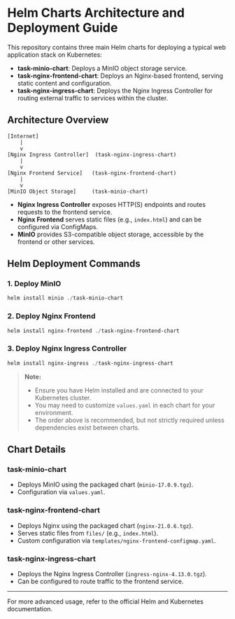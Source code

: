 # Helm Charts Architecture and Deployment Guide

This repository contains three main Helm charts for deploying a typical web application stack on Kubernetes:

- **task-minio-chart**: Deploys a MinIO object storage service.
- **task-nginx-frontend-chart**: Deploys an Nginx-based frontend, serving static content and configuration.
- **task-nginx-ingress-chart**: Deploys the Nginx Ingress Controller for routing external traffic to services within the cluster.

## Architecture Overview

```
[Internet]
    |
    v
[Nginx Ingress Controller]  (task-nginx-ingress-chart)
    |
    v
[Nginx Frontend Service]   (task-nginx-frontend-chart)
    |
    v
[MinIO Object Storage]     (task-minio-chart)
```

- **Nginx Ingress Controller** exposes HTTP(S) endpoints and routes requests to the frontend service.
- **Nginx Frontend** serves static files (e.g., `index.html`) and can be configured via ConfigMaps.
- **MinIO** provides S3-compatible object storage, accessible by the frontend or other services.

## Helm Deployment Commands

### 1. Deploy MinIO
```powershell
helm install minio ./task-minio-chart
```

### 2. Deploy Nginx Frontend
```powershell
helm install nginx-frontend ./task-nginx-frontend-chart
```

### 3. Deploy Nginx Ingress Controller
```powershell
helm install nginx-ingress ./task-nginx-ingress-chart
```

> **Note:**
> - Ensure you have Helm installed and are connected to your Kubernetes cluster.
> - You may need to customize `values.yaml` in each chart for your environment.
> - The order above is recommended, but not strictly required unless dependencies exist between charts.

## Chart Details

### task-minio-chart
- Deploys MinIO using the packaged chart (`minio-17.0.9.tgz`).
- Configuration via `values.yaml`.

### task-nginx-frontend-chart
- Deploys Nginx using the packaged chart (`nginx-21.0.6.tgz`).
- Serves static files from `files/` (e.g., `index.html`).
- Custom configuration via `templates/nginx-frontend-configmap.yaml`.

### task-nginx-ingress-chart
- Deploys the Nginx Ingress Controller (`ingress-nginx-4.13.0.tgz`).
- Can be configured to route traffic to the frontend service.

---

For more advanced usage, refer to the official Helm and Kubernetes documentation.
